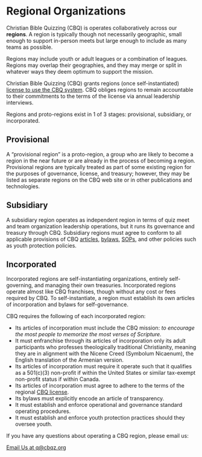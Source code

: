 # Regional Organizations

Christian Bible Quizzing (CBQ) is operates collaboratively across our **regions**. A region is typically though not necessarily geographic, small enough to support in-person meets but large enough to include as many teams as possible.

Regions may include youth or adult leagues or a combination of leagues. Regions may overlap their geographies, and they may merge or split in whatever ways they deem optimum to support the mission.

Christian Bible Quizzing (CBQ) grants regions (once self-instantiated) [license to use the CBQ system](license.md). CBQ obliges regions to remain accountable to their commitments to the terms of the license via annual leadership interviews.

Regions and proto-regions exist in 1 of 3 stages: provisional, subsidiary, or incorporated.

## Provisional

A “provisional region” is a proto-region, a group who are likely to become a region in the near future or are already in the process of becoming a region. Provisional regions are typically treated as part of some existing region for the purposes of governance, license, and treasury; however, they may be listed as separate regions on the CBQ web site or in other publications and technologies.

## Subsidiary

A subsidiary region operates as independent region in terms of quiz meet and team organization leadership operations, but it runs its governance and treasury through CBQ. Subsidiary regions must agree to conform to all applicable provisions of CBQ [articles](articles.md), [bylaws](bylaws.md), [SOPs](SOPs.md), and other policies such as youth protection policies.

## Incorporated

Incorporated regions are self-instantiating organizations, entirely self-governing, and managing their own treasuries. Incorporated regions operate almost like CBQ franchises, though without any cost or fees required by CBQ. To self-instantiate, a region must establish its own articles of incorporation and bylaws for self-governance.

CBQ requires the following of each incorporated region:

- Its articles of incorporation must include the CBQ mission: *to encourage the most people to memorize the most verses of Scripture.*
- It must enfranchise through its articles of incorporation only its adult participants who professes theologically traditional Christianity, meaning they are in alignment with the Nicene Creed (Symbolum Nicaenum), the English translation of the Armenian version.
- Its articles of incorporation must require it operate such that it qualifies as a 501(c)(3) non-profit if within the United States or similar tax-exempt non-profit status if within Canada.
- Its articles of incorporation must agree to adhere to the terms of the regional [CBQ license](license.md).
- Its bylaws must explicitly encode an article of transparency.
- It must establish and enforce operational and governance standard operating procedures.
- It must establish and enforce youth protection practices should they oversee youth.

If you have any questions about operating a CBQ region, please email us:

<a href="mailto:q@cbqz.org" class="button colored">Email Us at q@cbqz.org</a>
